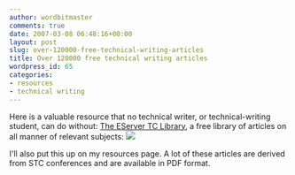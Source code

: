 ```yaml
---
author: wordbitmaster
comments: true
date: 2007-03-08 06:48:16+00:00
layout: post
slug: over-120000-free-technical-writing-articles
title: Over 120000 free technical writing articles
wordpress_id: 65
categories:
- resources
- technical writing
---
```


Here is a valuable resource that no technical writer, or technical-writing student, can do without: [The EServer TC Library](http://tc.eserver.org/), a free library of articles on all manner of relevant subjects: [![](http://wordbit.freehostia.com/wp-content/uploads/2007/03/WindowsLiveWriter/Over120000freetechnicalwritingarticles_1310C/eserver%5B8%5D.jpg)](http://tc.eserver.org/)

I'll also put this up on my resources page. A lot of these articles are derived from STC conferences and are available in PDF format.
